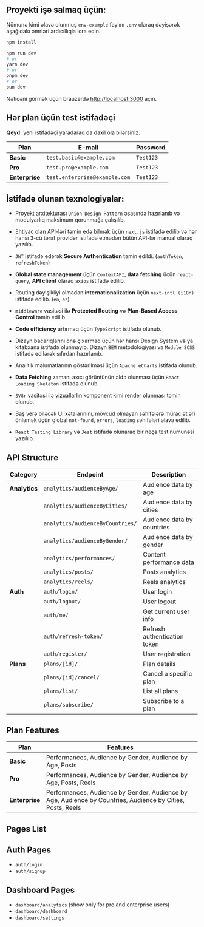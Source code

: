 ## Proyekti işə salmaq üçün:

Nümunə kimi əlavə olunmuş `env-example` faylını `.env` olaraq dəyişərək aşağıdakı əmrləri ardıcıllıqla icra edin.

```bash
npm install
```

```bash
npm run dev
# or
yarn dev
# or
pnpm dev
# or
bun dev
```

Nəticəni görmək üçün brauzerdə [http://localhost:3000](http://localhost:3000) açın.

## Hər plan üçün test istifadəçi
**Qeyd:** yeni istifadəçi yaradaraq da daxil ola bilərsiniz.

| **Plan**       | **E-mail**                    | **Password** |
| -------------- | ----------------------------- | ------------ |
| **Basic**      | `test.basic@example.com`      | `Test123`    |
| **Pro**        | `test.pro@example.com`        | `Test123`    |
| **Enterprise** | `test.enterprise@example.com` | `Test123`    |



## İstifadə olunan texnologiyalar:

- Proyekt arxitekturası `Union Design Pattern` əsasında hazırlanıb və modulyarlıq maksimum qorunmağa çalışılıb.

- Ehtiyac olan API-ləri təmin edə bilmək üçün `next.js` istifadə edilib və hər hansı 3-cü tərəf provider istifadə etmədən bütün API-lər manual olaraq yazılıb.

- `JWT` istifadə edərək **Secure Authentication** təmin edildi. (`authToken`, `refreshToken`)
- **Global state management** üçün `ContextAPI`, **data fetching** üçün `react-query`, **API client** olaraq `axios` istifadə edilib.

- Routing dəyişikliyi olmadan **internationalization** üçün `next-intl (i18n)` istifadə edilib. (`en`, `az`)

- `middleware` vasitəsi ilə **Protected Routing** və **Plan-Based Access Control** təmin edilib.

- **Code efficiency** artırmaq üçün `TypeScript` istifadə olunub.

- Dizayn bacarıqlarını önə çıxarmaq üçün hər hansı Design System və ya kitabxana istifadə olunmayıb. Dizayn `BEM` metodologiyası və `Module SCSS` istifadə edilərək sıfırdan hazırlanıb.
- Analitik məlumatlarının göstərilməsi üçün `Apache eCharts` istifadə olunub.

- **Data Fetching** zamanı axıcı görüntünün əldə olunması üçün `React Loading Skeleton` istifadə olunub.

-  `SVGr` vasitəsi ilə vizuallarlın komponent kimi render olunması təmin olunub.

- Baş verə biləcək UI xətalarınını, mövcud olmayan səhifələrə müraciətləri önləmək üçün global `not-found`, `errors`, `loading` səhifələri əlavə edilib.

- `React Testing Library` və `Jest` istifadə olunaraq bir neçə test nümunəsi yazılııb.

## API Structure

| **Category**  | **Endpoint**                     | **Description**              |
| ------------- | -------------------------------- | ---------------------------- |
| **Analytics** | `analytics/audienceByAge/`       | Audience data by age         |
|               | `analytics/audienceByCities/`    | Audience data by cities      |
|               | `analytics/audienceByCountries/` | Audience data by countries   |
|               | `analytics/audienceByGender/`    | Audience data by gender      |
|               | `analytics/performances/`        | Content performance data     |
|               | `analytics/posts/`               | Posts analytics              |
|               | `analytics/reels/`               | Reels analytics              |
| **Auth**      | `auth/login/`                    | User login                   |
|               | `auth/logout/`                   | User logout                  |
|               | `auth/me/`                       | Get current user info        |
|               | `auth/refresh-token/`            | Refresh authentication token |
|               | `auth/register/`                 | User registration            |
| **Plans**     | `plans/[id]/`                    | Plan details                 |
|               | `plans/[id]/cancel/`             | Cancel a specific plan       |
|               | `plans/list/`                    | List all plans               |
|               | `plans/subscribe/`               | Subscribe to a plan          |


## Plan Features

| **Plan**       | **Features**                                                                                               |
| -------------- | ---------------------------------------------------------------------------------------------------------- |
| **Basic**      | Performances, Audience by Gender, Audience by Age, Posts                                                   |
| **Pro**        | Performances, Audience by Gender, Audience by Age, Posts, Reels                                            |
| **Enterprise** | Performances, Audience by Gender, Audience by Age, Audience by Countries, Audience by Cities, Posts, Reels |


## Pages List

## Auth Pages
- `auth/login`
- `auth/signup`

## Dashboard Pages
- `dashboard/analytics` (show only for pro and enterprise users)
- `dashboard/dashboard`
- `dashboard/settings`
